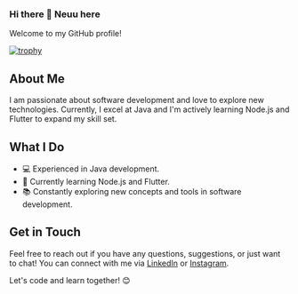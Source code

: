 ### Hi there 👋 Neuu here

Welcome to my GitHub profile! 

[![trophy](https://github-profile-trophy.vercel.app/?username=ryo-ma)](https://github.com/ryo-ma/github-profile-trophy)


## About Me
I am passionate about software development and love to explore new technologies. Currently, I excel at Java and I'm actively learning Node.js and Flutter to expand my skill set.

## What I Do
- 💻 Experienced in Java development.
- 🌱 Currently learning Node.js and Flutter.
- 📚 Constantly exploring new concepts and tools in software development.

## Get in Touch
Feel free to reach out if you have any questions, suggestions, or just want to chat! You can connect with me via [LinkedIn](https://www.linkedin.com/in/niwesh-waiba/) or [Instagram](https://www.instagram.com/niwesh_waiba/).

Let's code and learn together! 😊

<!--
**Niwesh-waiba/Niwesh-waiba** is a ✨ _special_ ✨ repository because its `README.md` (this file) appears on your GitHub profile.

Here are some ideas to get you started:

- 🔭 I’m currently working on ...
- 🌱 I’m currently learning ...
- 👯 I’m looking to collaborate on ...
- 🤔 I’m looking for help with ...
- 💬 Ask me about ...
- 📫 How to reach me: ...
- 😄 Pronouns: ...
- ⚡ Fun fact: ...
-->
